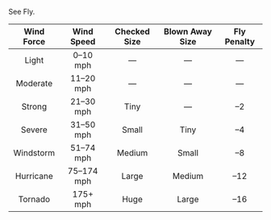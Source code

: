 See Fly.

| **Wind Force** | **Wind Speed** | **Checked Size** | **Blown Away Size** | **Fly Penalty** |
|:--------------:|:--------------:|:----------------:|:-------------------:|:---------------:|
|     Light      |    0–10 mph    |        —         |          —          |        —        |
|    Moderate    |   11–20 mph    |        —         |          —          |        —        |
|     Strong     |   21–30 mph    |       Tiny       |          —          |       –2        |
|     Severe     |   31–50 mph    |      Small       |        Tiny         |       –4        |
|   Windstorm    |   51–74 mph    |      Medium      |        Small        |       –8        |
|   Hurricane    |   75–174 mph   |      Large       |       Medium        |       –12       |
|    Tornado     |    175+ mph    |       Huge       |        Large        |       –16       |